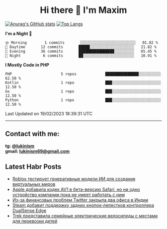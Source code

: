 ## <h1 align="center">Hi there 👋 I'm Maxim</h1>

[![Anurag's GitHub stats](https://github-readme-stats.vercel.app/api?username=lukinism)](https://github.com/anuraghazra/github-readme-stats) [![Top Langs](https://github-readme-stats.vercel.app/api/top-langs/?username=lukinism)](https://github.com/anuraghazra/github-readme-stats)

<!--START_SECTION:waka-->
**I'm a Night 🦉** 

```text
🌞 Morning        1 commits       ░░░░░░░░░░░░░░░░░░░░░░░░░   01.82 % 
🌆 Daytime       12 commits       █████░░░░░░░░░░░░░░░░░░░░   21.82 % 
🌃 Evening       36 commits       ████████████████░░░░░░░░░   65.45 % 
🌙 Night          6 commits       ██░░░░░░░░░░░░░░░░░░░░░░░   10.91 % 

```


**I Mostly Code in PHP** 

```text
PHP                      5 repos             ███████████████░░░░░░░░░░   62.50 % 
Kotlin                   1 repo              ███░░░░░░░░░░░░░░░░░░░░░░   12.50 % 
Go                       1 repo              ███░░░░░░░░░░░░░░░░░░░░░░   12.50 % 
Python                   1 repo              ███░░░░░░░░░░░░░░░░░░░░░░   12.50 % 

```



 Last Updated on 19/02/2023 18:39:31 UTC
<!--END_SECTION:waka-->
___
## Contact with me:
**tg: [@lukinism](https://t.me/lukinism)  
gmail: lukinism69@gmail.com**

## Latest Habr Posts
<!-- BLOG-POST-LIST:START -->
- [Roblox тестирует генеративные модели ИИ для создания виртуальных миров](https://habr.com/ru/post/718006/)
- [Apple добавила кодек AV1 в бета-версию Safari, но ни одно устройство компании пока не умеет работать с ним](https://habr.com/ru/post/717664/)
- [Из-за финансовых проблем Twitter закрыла два офиса в Индии](https://habr.com/ru/post/717554/)
- [Steam добавит поддержку задних кнопок-лепестков контроллера DualSense Edge](https://habr.com/ru/post/717552/)
- [Trek представила семейные электрические велосипеды с местами для перевозки детей](https://habr.com/ru/post/717544/)
<!-- BLOG-POST-LIST:END -->
